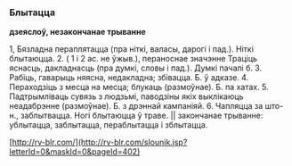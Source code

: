 ### Блытацца
**дзеяслоў, незакончанае трыванне**

1, Бязладна пераплятацца (пра ніткі, валасы, дарогі і пад.). Ніткі блытаюцца. 2. ( 1 і 2 ас. не ўжыв.), пераноснае значэнне Траціць яснасць, дакладнасць (пра думкі, словы і пад.). Думкі пачалі б. 3. Рабіць, гаварыць няясна, недакладна; збівацца. Б. ў адказе. 4. Пераходзіць з месца на месца; блукаць (размоўнае). Б. па хатах. 5. Падтрымліваць сувязь з людзьмі, паводзіны якіх выклікаюць неадабрэнне (размоўнае). Б. з дрэннай кампаніяй. 6. Чапляцца за што-н., заблытвацца. Ногі блытаюцца ў траве. || закончанае трыванне: ублытацца, заблытацца, пераблытацца і зблытацца.

<a rel="author">[http://rv-blr.com/](http://rv-blr.com/slounik.jsp?letterId=0&maskId=0&pageId=402)</a>
